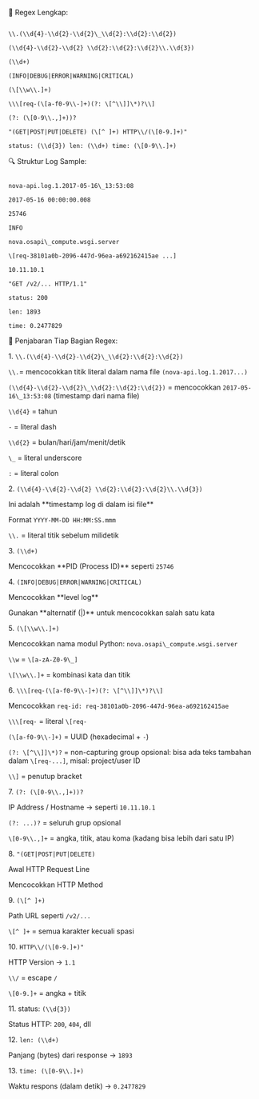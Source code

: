 📜 Regex Lengkap:

```

\\.(\\d{4}-\\d{2}-\\d{2}\_\\d{2}:\\d{2}:\\d{2}) 

(\\d{4}-\\d{2}-\\d{2} \\d{2}:\\d{2}:\\d{2}\\.\\d{3}) 

(\\d+) 

(INFO|DEBUG|ERROR|WARNING|CRITICAL) 

(\[\\w\\.]+) 

\\\[req-(\[a-f0-9\\-]+)(?: \[^\\]]\*)?\\] 

(?: (\[0-9\\.,]+))? 

"(GET|POST|PUT|DELETE) (\[^ ]+) HTTP\\/(\[0-9.]+)" 

status: (\\d{3}) len: (\\d+) time: (\[0-9\\.]+)

```

🔍 Struktur Log Sample:

```

nova-api.log.1.2017-05-16\_13:53:08 

2017-05-16 00:00:00.008 

25746 

INFO 

nova.osapi\_compute.wsgi.server 

\[req-38101a0b-2096-447d-96ea-a692162415ae ...] 

10.11.10.1 

"GET /v2/... HTTP/1.1" 

status: 200 

len: 1893 

time: 0.2477829

```



🧩 Penjabaran Tiap Bagian Regex:

1\. ```\\.(\\d{4}-\\d{2}-\\d{2}\_\\d{2}:\\d{2}:\\d{2})```

```\\.```= mencocokkan titik literal dalam nama file ```(nova-api.log.1.2017...)```



```(\\d{4}-\\d{2}-\\d{2}\_\\d{2}:\\d{2}:\\d{2})``` = mencocokkan ```2017-05-16\_13:53:08``` (timestamp dari nama file)



```\\d{4}``` = tahun



```-``` = literal dash



```\\d{2}``` = bulan/hari/jam/menit/detik



```\_``` = literal underscore



```:``` = literal colon



2\. ```(\\d{4}-\\d{2}-\\d{2} \\d{2}:\\d{2}:\\d{2}\\.\\d{3})```

Ini adalah \*\*timestamp log di dalam isi file\*\*

Format ```YYYY-MM-DD HH:MM:SS.mmm```



```\\.``` = literal titik sebelum milidetik



3\. ```(\\d+)```

Mencocokkan \*\*PID (Process ID)\*\* seperti ```25746```



4\. ```(INFO|DEBUG|ERROR|WARNING|CRITICAL)```

Mencocokkan \*\*level log\*\*



Gunakan \*\*alternatif (|)\*\* untuk mencocokkan salah satu kata



5\. ```(\[\\w\\.]+)```

Mencocokkan nama modul Python: ```nova.osapi\_compute.wsgi.server```



```\\w``` = ```\[a-zA-Z0-9\_]```



```\[\\w\\.]+``` = kombinasi kata dan titik



6\. ```\\\[req-(\[a-f0-9\\-]+)(?: \[^\\]]\*)?\\]```



Mencocokkan ```req-id: req-38101a0b-2096-447d-96ea-a692162415ae``` 



```\\\[req-``` = literal ```\[req-```



```(\[a-f0-9\\-]+)``` = UUID (hexadecimal + ```-```)



```(?: \[^\\]]\*)?``` = non-capturing group opsional: bisa ada teks tambahan dalam ```\[req-...]```, misal: project/user ID



```\\]``` = penutup bracket



7\. ```(?: (\[0-9\\.,]+))?```

IP Address / Hostname → seperti ```10.11.10.1```



```(?: ...)?``` = seluruh grup opsional



```\[0-9\\.,]+``` = angka, titik, atau koma (kadang bisa lebih dari satu IP)



8\. ```"(GET|POST|PUT|DELETE)```

Awal HTTP Request Line 



Mencocokkan HTTP Method



9\. ```(\[^ ]+)```

Path URL seperti ```/v2/...```



```\[^ ]+``` = semua karakter kecuali spasi



10\. ```HTTP\\/(\[0-9.]+)"```

HTTP Version → ```1.1```



```\\/``` = escape ```/```



```\[0-9.]+``` = angka + titik



11\. status: ```(\\d{3})```



Status HTTP: ```200```, ```404```, dll



12\. ```len: (\\d+)```

Panjang (bytes) dari response → ```1893```



13\. ```time: (\[0-9\\.]+)```

Waktu respons (dalam detik) → ```0.2477829```

